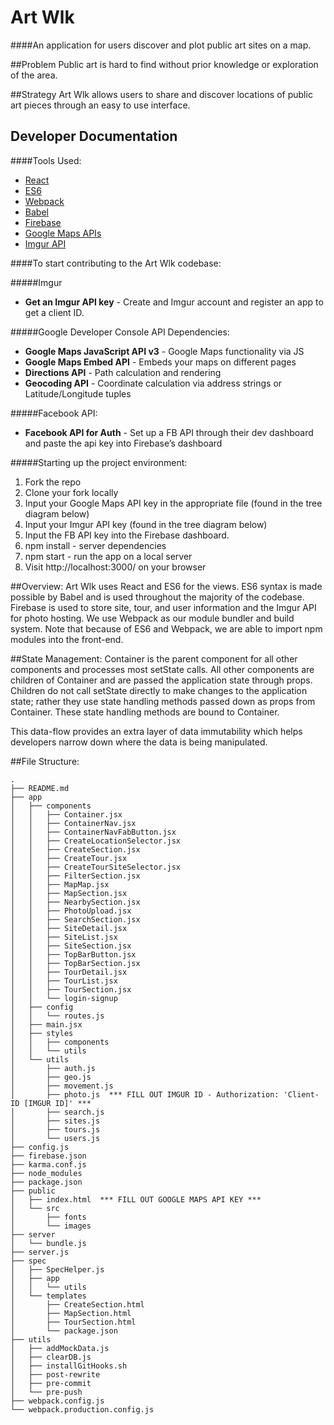 # Art Wlk
####An application for users discover and plot public art sites on a map.

##Problem
Public art is hard to find without prior knowledge or exploration of the area.

##Strategy
Art Wlk allows users to share and discover locations of public art pieces through an easy to use interface.

## Developer Documentation

####Tools Used:
* [React](https://facebook.github.io/react/index.html)
* [ES6](https://github.com/lukehoban/es6features)
* [Webpack](https://webpack.github.io/)
* [Babel](https://babeljs.io/)
* [Firebase](https://www.firebase.com/)
* [Google Maps APIs](https://developers.google.com/maps/?hl=en/)
* [Imgur API](https://imgur.com/)

####To start contributing to the Art Wlk codebase:

#####Imgur
  * **Get an Imgur API key** - Create and Imgur account and register an app to get a client ID.

#####Google Developer Console API Dependencies:
  * **Google Maps JavaScript API v3** - Google Maps functionality via JS
  * **Google Maps Embed API** - Embeds your maps on different pages
  * **Directions API** - Path calculation and rendering
  * **Geocoding API** - Coordinate calculation via address strings or Latitude/Longitude tuples

#####Facebook API:
  * **Facebook API for Auth** - Set up a FB API through their dev dashboard and paste the api key into Firebase’s dashboard
  
#####Starting up the project environment:
  1. Fork the repo
  2. Clone your fork locally
  3. Input your Google Maps API key in the appropriate file (found in the tree diagram below)
  4. Input your Imgur API key (found in the tree diagram below)
  5. Input the FB API key into the Firebase dashboard.
  6. npm install - server dependencies
  7. npm start - run the app on a local server
  8. Visit http://localhost:3000/ on your browser

##Overview:
Art Wlk uses React and ES6 for the views. ES6 syntax is made possible by Babel and is used throughout the majority of the codebase. Firebase is used to store site, tour, and user information and the Imgur API for photo hosting. We use Webpack as our module bundler and build system. Note that because of ES6 and Webpack, we are able to import npm modules into the front-end.

##State Management:
Container is the parent component for all other components and processes most setState calls. All other components are children of Container and are passed the application state through props. Children do not call setState directly to make changes to the application state; rather they use state handling methods passed down as props from Container. These state handling methods are bound to Container.

This data-flow provides an extra layer of data immutability which helps developers narrow down where the data is being manipulated.

##File Structure:
```
.
├── README.md
├── app
│   ├── components
│   │   ├── Container.jsx
│   │   ├── ContainerNav.jsx
│   │   ├── ContainerNavFabButton.jsx
│   │   ├── CreateLocationSelector.jsx
│   │   ├── CreateSection.jsx
│   │   ├── CreateTour.jsx
│   │   ├── CreateTourSiteSelector.jsx
│   │   ├── FilterSection.jsx
│   │   ├── MapMap.jsx
│   │   ├── MapSection.jsx
│   │   ├── NearbySection.jsx
│   │   ├── PhotoUpload.jsx
│   │   ├── SearchSection.jsx
│   │   ├── SiteDetail.jsx
│   │   ├── SiteList.jsx
│   │   ├── SiteSection.jsx
│   │   ├── TopBarButton.jsx
│   │   ├── TopBarSection.jsx
│   │   ├── TourDetail.jsx
│   │   ├── TourList.jsx
│   │   ├── TourSection.jsx
│   │   └── login-signup
│   ├── config
│   │   └── routes.js
│   ├── main.jsx
│   ├── styles
│   │   ├── components
│   │   └── utils
│   └── utils
│       ├── auth.js
│       ├── geo.js
│       ├── movement.js
│       ├── photo.js  *** FILL OUT IMGUR ID - Authorization: 'Client-ID [IMGUR ID]' ***
│       ├── search.js
│       ├── sites.js
│       ├── tours.js
│       └── users.js
├── config.js
├── firebase.json
├── karma.conf.js
├── node_modules
├── package.json
├── public
│   ├── index.html  *** FILL OUT GOOGLE MAPS API KEY ***
│   └── src
│       ├── fonts
│       └── images
├── server
│   └── bundle.js
├── server.js
├── spec
│   ├── SpecHelper.js
│   ├── app
│   │   └── utils
│   └── templates
│       ├── CreateSection.html
│       ├── MapSection.html
│       ├── TourSection.html
│       └── package.json
├── utils
│   ├── addMockData.js
│   ├── clearDB.js
│   ├── installGitHooks.sh
│   ├── post-rewrite
│   ├── pre-commit
│   └── pre-push
├── webpack.config.js
└── webpack.production.config.js
```
